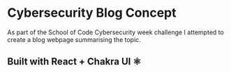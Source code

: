 # Cybersecurity Blog Concept

As part of the School of Code Cybersecurity week challenge I attempted to create a blog webpage summarising the topic.

## Built with React + Chakra UI ⚛️
